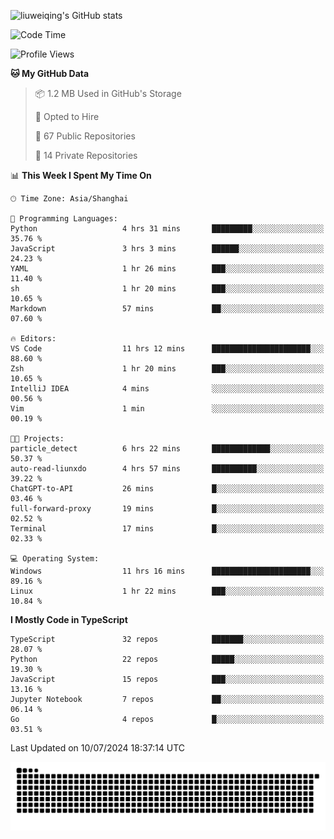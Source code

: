 ![liuweiqing's GitHub stats](https://github-readme-stats.vercel.app/api?username=14790897&show_icons=true&locale=cn&include_all_commits=true&count_private=true)

<!--START_SECTION:waka-->
![Code Time](http://img.shields.io/badge/Code%20Time-1%2C152%20hrs%2042%20mins-blue)

![Profile Views](http://img.shields.io/badge/Profile%20Views-7-blue)

**🐱 My GitHub Data** 

> 📦 1.2 MB Used in GitHub's Storage 
 > 
> 💼 Opted to Hire
 > 
> 📜 67 Public Repositories 
 > 
> 🔑 14 Private Repositories 
 > 
📊 **This Week I Spent My Time On** 

```text
🕑︎ Time Zone: Asia/Shanghai

💬 Programming Languages: 
Python                   4 hrs 31 mins       █████████░░░░░░░░░░░░░░░░   35.76 % 
JavaScript               3 hrs 3 mins        ██████░░░░░░░░░░░░░░░░░░░   24.23 % 
YAML                     1 hr 26 mins        ███░░░░░░░░░░░░░░░░░░░░░░   11.40 % 
sh                       1 hr 20 mins        ███░░░░░░░░░░░░░░░░░░░░░░   10.65 % 
Markdown                 57 mins             ██░░░░░░░░░░░░░░░░░░░░░░░   07.60 % 

🔥 Editors: 
VS Code                  11 hrs 12 mins      ██████████████████████░░░   88.60 % 
Zsh                      1 hr 20 mins        ███░░░░░░░░░░░░░░░░░░░░░░   10.65 % 
IntelliJ IDEA            4 mins              ░░░░░░░░░░░░░░░░░░░░░░░░░   00.56 % 
Vim                      1 min               ░░░░░░░░░░░░░░░░░░░░░░░░░   00.19 % 

🐱‍💻 Projects: 
particle_detect          6 hrs 22 mins       █████████████░░░░░░░░░░░░   50.37 % 
auto-read-liunxdo        4 hrs 57 mins       ██████████░░░░░░░░░░░░░░░   39.22 % 
ChatGPT-to-API           26 mins             █░░░░░░░░░░░░░░░░░░░░░░░░   03.46 % 
full-forward-proxy       19 mins             █░░░░░░░░░░░░░░░░░░░░░░░░   02.52 % 
Terminal                 17 mins             █░░░░░░░░░░░░░░░░░░░░░░░░   02.33 % 

💻 Operating System: 
Windows                  11 hrs 16 mins      ██████████████████████░░░   89.16 % 
Linux                    1 hr 22 mins        ███░░░░░░░░░░░░░░░░░░░░░░   10.84 % 
```

**I Mostly Code in TypeScript** 

```text
TypeScript               32 repos            ███████░░░░░░░░░░░░░░░░░░   28.07 % 
Python                   22 repos            █████░░░░░░░░░░░░░░░░░░░░   19.30 % 
JavaScript               15 repos            ███░░░░░░░░░░░░░░░░░░░░░░   13.16 % 
Jupyter Notebook         7 repos             ██░░░░░░░░░░░░░░░░░░░░░░░   06.14 % 
Go                       4 repos             █░░░░░░░░░░░░░░░░░░░░░░░░   03.51 % 
```




 Last Updated on 10/07/2024 18:37:14 UTC
<!--END_SECTION:waka-->

<picture>
  <source media="(prefers-color-scheme: dark)" srcset="https://raw.githubusercontent.com/14790897/14790897/output/github-contribution-grid-snake-dark.svg" />
  <source media="(prefers-color-scheme: light)" srcset="https://raw.githubusercontent.com/14790897/14790897/output/github-contribution-grid-snake.svg" />
  <img alt="github-snake" src="https://raw.githubusercontent.com/14790897/14790897/output/github-contribution-grid-snake.svg" />
</picture>
